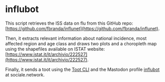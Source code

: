 # influbot
This script retrieves the ISS data on flu from this GitHub repo: [https://github.com/fbranda/influnet](https://github.com/fbranda/influnet).

Then, it extracts relevant information about national incidence, most affected region and age class and draws two plots and a choropleth map using the shapefiles available on ISTAT website: [https://www.istat.it/it/archivio/222527](https://www.istat.it/it/archivio/222527).

Finally, it sends a toot using the [Toot CLI](https://toot.readthedocs.io/) and the Mastodon profile [influbot](https://sociale.network/@influbot) at sociale.network.
